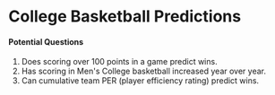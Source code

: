 # College Basketball Predictions  

#### Potential Questions
1. Does scoring over 100 points in a game predict wins.  
2. Has scoring in Men's College basketball increased year over year.  
3. Can cumulative team PER (player efficiency rating) predict wins.
